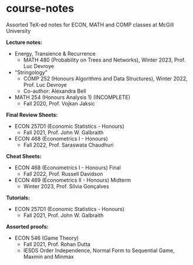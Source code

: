 # course-notes
Assorted TeX-ed notes for ECON, MATH and COMP classes at McGill University


**Lecture notes:**
- Energy, Transience & Recurrence
  - MATH 480 (Probability on Trees and Networks), Winter 2023, Prof. Luc Devroye
- "Stringology" 
  - COMP 252 (Honours Algorithms and Data Structures), Winter 2022, Prof. Luc Devroye
  - Co-author: Alexandra Bell
- MATH 254 (Honours Analysis 1) (INCOMPLETE)
  - Fall 2020, Prof. Vojkan Jaksic

**Final Review Sheets:**
- ECON 257D1 (Economic Statistics - Honours)
  - Fall 2021, Prof. John W. Galbraith
- ECON 468 (Econometrics I - Honours)
  - Fall 2022, Prof. Saraswata Chaudhuri

**Cheat Sheets:**
- ECON 468 (Econometrics I - Honours) Final
  - Fall 2022, Prof. Russell Davidson
- ECON 469 (Econometrics II - Honours) Midterm
  - Winter 2023, Prof. Sílvia Gonçalves
  
**Tutorials:**
- ECON 257D1 (Economic Statistics - Honours)
  - Fall 2021, Prof. John W. Galbraith

**Assorted proofs:**
- ECON 546 (Game Theory)
  - Fall 2021, Prof. Rohan Dutta
  - IESDS Order Independence, Normal Form to Sequential Game, Maxmin and Minmax

